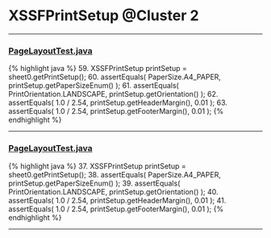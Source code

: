 # XSSFPrintSetup @Cluster 2

***

### [PageLayoutTest.java](https://searchcode.com/codesearch/view/64531687/)
{% highlight java %}
59. XSSFPrintSetup printSetup = sheet0.getPrintSetup();
60. assertEquals( PaperSize.A4_PAPER,  printSetup.getPaperSizeEnum() );
61. assertEquals( PrintOrientation.LANDSCAPE, printSetup.getOrientation() );
62. assertEquals( 1.0 / 2.54, printSetup.getHeaderMargin(), 0.01 );
63. assertEquals( 1.0 / 2.54, printSetup.getFooterMargin(), 0.01 );
{% endhighlight %}

***

### [PageLayoutTest.java](https://searchcode.com/codesearch/view/126772664/)
{% highlight java %}
37. XSSFPrintSetup printSetup = sheet0.getPrintSetup();
38. assertEquals( PaperSize.A4_PAPER,  printSetup.getPaperSizeEnum() );
39. assertEquals( PrintOrientation.LANDSCAPE, printSetup.getOrientation() );
40. assertEquals( 1.0 / 2.54, printSetup.getHeaderMargin(), 0.01 );
41. assertEquals( 1.0 / 2.54, printSetup.getFooterMargin(), 0.01 );
{% endhighlight %}

***

